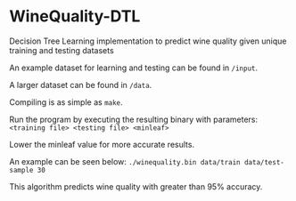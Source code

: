 # WineQuality-DTL
 Decision Tree Learning implementation to predict wine quality given unique training and testing datasets

 An example dataset for learning and testing can be found in `/input`.

 A larger dataset can be found in `/data`.

 Compiling is as simple as `make`.

 Run the program by executing the resulting binary with parameters:
 `<training file> <testing file> <minleaf>`

 Lower the minleaf value for more accurate results.

 An example can be seen below:
 `./winequality.bin data/train data/test-sample 30`

 This algorithm predicts wine quality with greater than 95% accuracy.